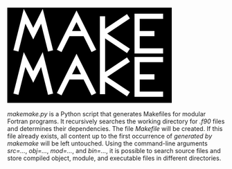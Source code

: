 ![makemake logo](https://raw.githubusercontent.com/janberges/makemake/master/logo/logo.svg)

*makemake.py* is a Python script that generates Makefiles for modular Fortran
programs. It recursively searches the working directory for *.f90* files and
determines their dependencies. The file *Makefile* will be created. If this
file already exists, all content up to the first occurrence of *generated by
makemake* will be left untouched. Using the command-line arguments *src=...*,
*obj=...*, *mod=...*, and *bin=...*, it is possible to search source files and
store compiled object, module, and executable files in different directories.
